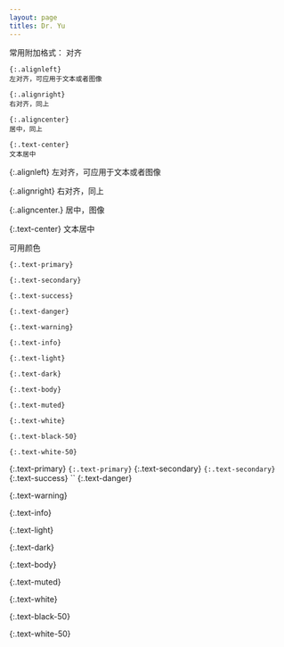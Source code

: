 ```yaml
---
layout: page
titles: Dr. Yu
---
```


常用附加格式：
对齐
```
{:.alignleft} 
左对齐，可应用于文本或者图像

{:.alignright} 
右对齐，同上

{:.aligncenter}
居中，同上

{:.text-center}
文本居中
```

{:.alignleft} 
左对齐，可应用于文本或者图像

{:.alignright} 
右对齐，同上

{:.aligncenter.}
居中，图像

{:.text-center}
文本居中


可用颜色
```
{:.text-primary}

{:.text-secondary}

{:.text-success}

{:.text-danger}

{:.text-warning}

{:.text-info}

{:.text-light}

{:.text-dark}

{:.text-body}

{:.text-muted}

{:.text-white}

{:.text-black-50}

{:.text-white-50}
```

{:.text-primary}
`{:.text-primary}`
{:.text-secondary}
`{:.text-secondary}`
{:.text-success}
``
{:.text-danger}

{:.text-warning}

{:.text-info}

{:.text-light}

{:.text-dark}

{:.text-body}

{:.text-muted}

{:.text-white}

{:.text-black-50}

{:.text-white-50}